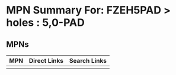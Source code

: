 



# MPN Summary For: FZEH5PAD > holes : 5,0-PAD

## MPNs
  

|MPN|Direct Links|Search Links|
| :--- | :--- | :--- |
||||
